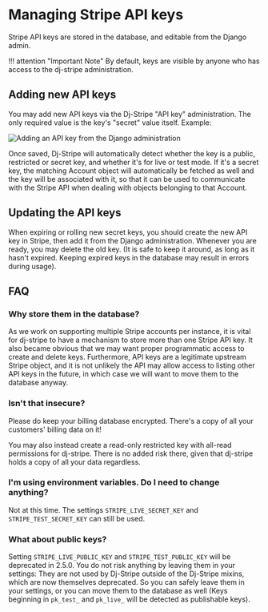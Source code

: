 # Managing Stripe API keys

Stripe API keys are stored in the database, and editable from the Django admin.

!!! attention "Important Note"
    By default, keys are visible by anyone who has access to the
    dj-stripe administration.


## Adding new API keys

You may add new API keys via the Dj-Stripe "API key" administration. The only required
value is the key's "secret" value itself. Example:

![Adding an API key from the Django administration](https://user-images.githubusercontent.com/235410/99198962-2a1f2e00-279c-11eb-96cc-96dee0ba03ac.png)

Once saved, Dj-Stripe will automatically detect whether the key is a public, restricted
or secret key, and whether it's for live or test mode. If it's a secret key, the
matching Account object will automatically be fetched as well and the key will be
associated with it, so that it can be used to communicate with the Stripe API when
dealing with objects belonging to that Account.

## Updating the API keys

When expiring or rolling new secret keys, you should create the new API key in Stripe,
then add it from the Django administration. Whenever you are ready, you may delete the
old key. (It is safe to keep it around, as long as it hasn't expired. Keeping expired
keys in the database may result in errors during usage).

## FAQ

### Why store them in the database?

As we work on supporting multiple Stripe accounts per instance, it is vital for
dj-stripe to have a mechanism to store more than one Stripe API key. It also became
obvious that we may want proper programmatic access to create and delete keys.
Furthermore, API keys are a legitimate upstream Stripe object, and it is not unlikely
the API may allow access to listing other API keys in the future, in which case we will
want to move them to the database anyway.

### Isn't that insecure?

Please do keep your billing database encrypted. There's a copy of all your customers'
billing data on it!

You may also instead create a read-only restricted key with all-read permissions for
dj-stripe. There is no added risk there, given that dj-stripe holds a copy of all your
data regardless.

### I'm using environment variables. Do I need to change anything?

Not at this time. The settings `STRIPE_LIVE_SECRET_KEY` and `STRIPE_TEST_SECRET_KEY` can
still be used.

### What about public keys?

Setting `STRIPE_LIVE_PUBLIC_KEY` and `STRIPE_TEST_PUBLIC_KEY` will be deprecated in
2.5.0. You do not risk anything by leaving them in your settings: They are not used by
Dj-Stripe outside of the Dj-Stripe mixins, which are now themselves deprecated. So you
can safely leave them in your settings, or you can move them to the database as well
(Keys beginning in `pk_test_` and `pk_live_` will be detected as publishable keys).
